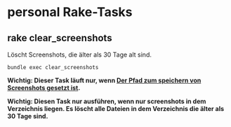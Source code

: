 # personal Rake-Tasks

## rake clear_screenshots

Löscht Screenshots, die älter als 30 Tage alt sind.

`bundle exec clear_screenshots`

**Wichtig: Dieser Task läuft nur, wenn [Der Pfad zum speichern von Screenshots gesetzt ist](http://osxdaily.com/2011/01/26/change-the-screenshot-save-file-location-in-mac-os-x/).**

**Wichtig: Diesen Task nur ausführen, wenn nur screenshots in dem Verzeichnis liegen. Es löscht alle Dateien in dem Verzeichnis die älter als 30 Tage sind.**
